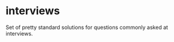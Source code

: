interviews
==========

Set of pretty standard solutions for questions commonly asked at interviews.
